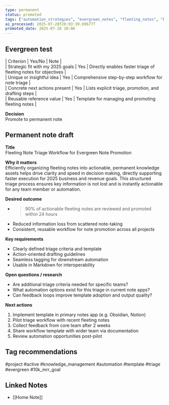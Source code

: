 ```yaml
---
type: permanent
status: promoted
tags: ["automation_strategies", "evergreen_notes", "fleeting_notes", "knowledge_management_systems", "note_triage", "obsidian", "productivity_tools", "workflow_optimization"]
ai_processed: 2025-07-28T20:03:39.696777
promoted_date: 2025-07-28 20:06
---
```

## Evergreen test  
| Criterion | Yes/No | Note |  
| Strategic fit with my 2025 goals | Yes | Directly enables faster triage of fleeting notes for objectives |  
| Unique or insightful idea | Yes | Comprehensive step-by-step workflow for note triage |  
| Concrete next actions present | Yes | Lists explicit triage, promotion, and drafting steps |  
| Reusable reference value | Yes | Template for managing and promoting fleeting notes |  

**Decision**  
Promote to permanent note

## Permanent note draft
**Title**  
Fleeting Note Triage Workflow for Evergreen Note Promotion

**Why it matters**  
Efficiently organizing fleeting notes into actionable, permanent knowledge assets helps drive clarity and speed in decision making, directly supporting faster execution for 2025 business and revenue goals. This structured triage process ensures key information is not lost and is instantly actionable for any team member or automation.

**Desired outcome**  
- > 90% of actionable fleeting notes are reviewed and promoted within 24 hours  
- Reduced information loss from scattered note-taking  
- Consistent, reusable workflow for note promotion across all projects

**Key requirements**  
- Clearly defined triage criteria and template  
- Action-oriented drafting guidelines  
- Seamless tagging for downstream automation  
- Usable in Markdown for interoperability

**Open questions / research**  
- Are additional triage criteria needed for specific teams?  
- What automation options exist for this triage in current note apps?  
- Can feedback loops improve template adoption and output quality?

**Next actions**  
1. Implement template in primary notes app (e.g. Obsidian, Notion)  
2. Pilot triage workflow with recent fleeting notes  
3. Collect feedback from core team after 2 weeks  
4. Share workflow template with wider team via documentation  
5. Review automation opportunities post-pilot

## Tag recommendations  
#project #active #knowledge_management #automation #template #triage #evergreen #10k_mrr_goal

## Linked Notes

- [[Home Note]]
